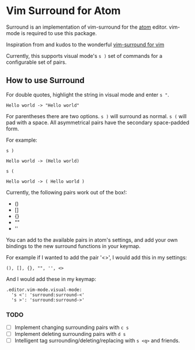 # Vim Surround for Atom

Surround is an implementation of vim-surround for the [atom](http://atom.io)
editor. vim-mode is required to use this package.

Inspiration from and kudos to the wonderful [vim-surround for
vim](https://github.com/tpope/vim-surround)

Currently, this supports visual mode's `s )` set of commands for a configurable
set of pairs.

## How to use Surround

For double quotes, highlight the string in visual mode and enter `s "`.

```
Hello world -> "Hello world"
```

For parentheses there are two options. `s )` will surround as normal. `s (`
will pad with a space. All asymmetrical pairs have the secondary space-padded
form.

For example:

`s )`

```
Hello world -> (Hello world)
```

`s (`

```
Hello world -> ( Hello world )
```

Currently, the following pairs work out of the box!:

- ()
- []
- {}
- ""
- ''

You can add to the available pairs in atom's settings, and add your own
bindings to the new surround functions in your keymap.

For example if I wanted to add the pair '<>', I would add this in my settings:

```
(), [], {}, "", '', <>
```

And I would add these in my keymap:

```
.editor.vim-mode.visual-mode:
  's <': 'surround:surround-<'
  's >': 'surround:surround->'
```

### TODO

- [ ] Implement changing surrounding pairs with `c s`
- [ ] Implement deleting surrounding pairs with `d s`
- [ ] Intelligent tag surrounding/deleting/replacing with `s <q>` and friends.
